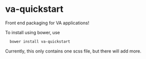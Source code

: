 # va-quickstart
Front end packaging for VA applications!

To install using bower, use
  ```html
    bower install va-quickstart
  ```



Currently, this only contains one scss file, but there will add more.
